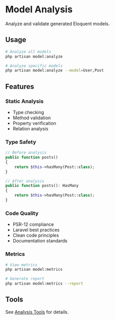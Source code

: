 # Model Analysis

Analyze and validate generated Eloquent models.

## Usage

```bash
# Analyze all models
php artisan model:analyze

# Analyze specific models
php artisan model:analyze --model=User,Post
```

## Features

### Static Analysis
- Type checking
- Method validation
- Property verification
- Relation analysis

### Type Safety
```php
// Before analysis
public function posts()
{
    return $this->hasMany(Post::class);
}

// After analysis
public function posts(): HasMany
{
    return $this->hasMany(Post::class);
}
```

### Code Quality
- PSR-12 compliance
- Laravel best practices
- Clean code principles
- Documentation standards

### Metrics
```bash
# View metrics
php artisan model:metrics

# Generate report
php artisan model:metrics --report
```

## Tools

See [Analysis Tools](../tools/analysis-tools.md) for details.
